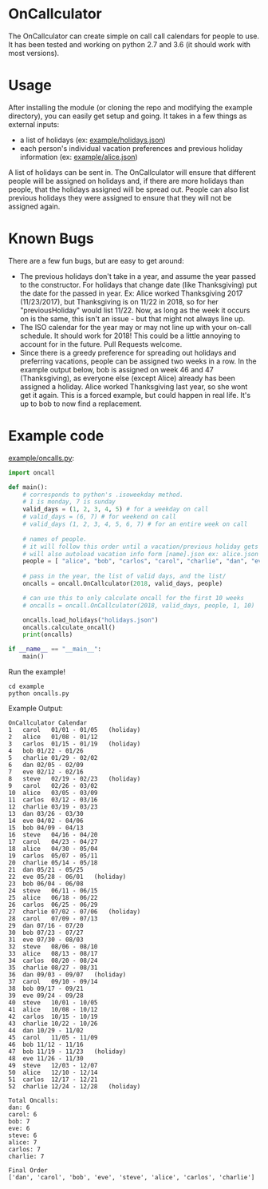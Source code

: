 # OnCallculator
The OnCallculator can create simple on call call calendars for people to use. It has been tested and working on python 2.7 and 3.6 (it should work with most versions).

# Usage
After installing the module (or cloning the repo and modifying the example directory), you can easily get setup and going. It takes in a few things as external inputs:

 * a list of holidays (ex: [example/holidays.json](example/holidays.json))
 * each person's individual vacation preferences and previous holiday information (ex: [example/alice.json](example/alice.json))

A list of holidays can be sent in. The OnCallculator will ensure that different people will be assigned on holidays and, if there are more holidays than people, that the holidays assigned will be spread out. People can also list previous holidays they were assigned to ensure that they will not be assigned again.

# Known Bugs
There are a few fun bugs, but are easy to get around:
 * The previous holidays don't take in a year, and assume the year passed to the constructor. For holidays that change date (like Thanksgiving) put the date for the passed in year. Ex: Alice worked Thanksgiving 2017 (11/23/2017), but Thanksgiving is on 11/22 in 2018, so for her "previousHoliday" would list 11/22. Now, as long as the week it occurs on is the same, this isn't an issue - but that might not always line up.
 * The ISO calendar for the year may or may not line up with your on-call schedule. It should work for 2018! This could be a little annoying to account for in the future. Pull Requests welcome.
 * Since there is a greedy preference for spreading out holidays and preferring vacations, people can be assigned two weeks in a row. In the example output below, bob is assigned on week 46 and 47 (Thanksgiving), as everyone else (except Alice) already has been assigned a holiday. Alice worked Thanksgiving last year, so she wont get it again. This is a forced example, but could happen in real life. It's up to bob to now find a replacement.

# Example code
[example/oncalls.py](example/oncalls.py):

``` python
import oncall

def main():
    # corresponds to python's .isoweekday method.
    # 1 is monday, 7 is sunday
    valid_days = (1, 2, 3, 4, 5) # for a weekday on call
    # valid_days = (6, 7) # for weekend on call
    # valid_days (1, 2, 3, 4, 5, 6, 7) # for an entire week on call
    
    # names of people.
    # it will follow this order until a vacation/previous holiday gets in the way
    # will also autoload vacation info form [name].json ex: alice.json
    people = [ "alice", "bob", "carlos", "carol", "charlie", "dan", "eve", "steve" ]
    
    # pass in the year, the list of valid days, and the list/
    oncalls = oncall.OnCallculator(2018, valid_days, people)

    # can use this to only calculate oncall for the first 10 weeks
    # oncalls = oncall.OnCallculator(2018, valid_days, people, 1, 10)

    oncalls.load_holidays("holidays.json")
    oncalls.calculate_oncall()
    print(oncalls)

if __name__ == "__main__":
    main()
```

Run the example!
```
cd example
python oncalls.py
```

Example Output:
```
OnCallculator Calendar
1   carol   01/01 - 01/05   (holiday)
2   alice   01/08 - 01/12
3   carlos  01/15 - 01/19   (holiday)
4   bob 01/22 - 01/26
5   charlie 01/29 - 02/02
6   dan 02/05 - 02/09
7   eve 02/12 - 02/16
8   steve   02/19 - 02/23   (holiday)
9   carol   02/26 - 03/02
10  alice   03/05 - 03/09
11  carlos  03/12 - 03/16
12  charlie 03/19 - 03/23
13  dan 03/26 - 03/30
14  eve 04/02 - 04/06
15  bob 04/09 - 04/13
16  steve   04/16 - 04/20
17  carol   04/23 - 04/27
18  alice   04/30 - 05/04
19  carlos  05/07 - 05/11
20  charlie 05/14 - 05/18
21  dan 05/21 - 05/25
22  eve 05/28 - 06/01   (holiday)
23  bob 06/04 - 06/08
24  steve   06/11 - 06/15
25  alice   06/18 - 06/22
26  carlos  06/25 - 06/29
27  charlie 07/02 - 07/06   (holiday)
28  carol   07/09 - 07/13
29  dan 07/16 - 07/20
30  bob 07/23 - 07/27
31  eve 07/30 - 08/03
32  steve   08/06 - 08/10
33  alice   08/13 - 08/17
34  carlos  08/20 - 08/24
35  charlie 08/27 - 08/31
36  dan 09/03 - 09/07   (holiday)
37  carol   09/10 - 09/14
38  bob 09/17 - 09/21
39  eve 09/24 - 09/28
40  steve   10/01 - 10/05
41  alice   10/08 - 10/12
42  carlos  10/15 - 10/19
43  charlie 10/22 - 10/26
44  dan 10/29 - 11/02
45  carol   11/05 - 11/09
46  bob 11/12 - 11/16
47  bob 11/19 - 11/23   (holiday)
48  eve 11/26 - 11/30
49  steve   12/03 - 12/07
50  alice   12/10 - 12/14
51  carlos  12/17 - 12/21
52  charlie 12/24 - 12/28   (holiday)

Total Oncalls:
dan: 6
carol: 6
bob: 7
eve: 6
steve: 6
alice: 7
carlos: 7
charlie: 7

Final Order
['dan', 'carol', 'bob', 'eve', 'steve', 'alice', 'carlos', 'charlie']
```
